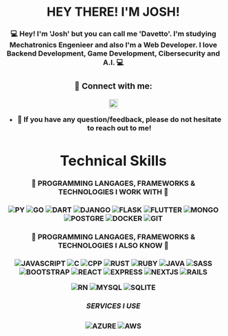 <h1 align="center">
  HEY THERE! I'M JOSH!
</h1>

<h3 align="center">
 💻 Hey! I'm 'Josh' but you can call me <b>'Davetto'<b>. I'm studying Mechatronics Engenieer and also I'm a Web Developer.
  I love Backend Development, Game Development, Cibersecurity and A.I. 💻
</p>
  
### 🤝 Connect with me:

<a href="https://www.linkedin.com/in/joshue-garcia-2805361a8/"> <img align="center" src="https://raw.githubusercontent.com/yushi1007/yushi1007/main/images/linkedin.svg" alt="Yu Shi | LinkedIn" width="21px"/></a>
</a>
</br>
- 💬 If you have any question/feedback, please do not hesitate to reach out to me!

# Technical Skills
#### 💼 PROGRAMMING LANGAGES, FRAMEWORKS & TECHNOLOGIES I WORK WITH 💼
![PY](https://img.shields.io/badge/Python-14354C?style=for-the-badge&logo=python&logoColor=white)
![GO](https://img.shields.io/badge/Go-00ADD8?style=for-the-badge&logo=go&logoColor=white)
![DART](https://img.shields.io/badge/dart-00ADD8?style=for-the-badge&logo=dart&logoColor=white)
![DJANGO](https://img.shields.io/badge/Django-092E20?style=for-the-badge&logo=django&logoColor=white)
![FLASK](https://img.shields.io/badge/flask-14354C?style=for-the-badge&logo=flask&logoColor=white)
![FLUTTER](https://img.shields.io/badge/Flutter-02569B?style=for-the-badge&logo=flutter&logoColor=white)
![MONGO](https://img.shields.io/badge/MongoDB-4EA94B?style=for-the-badge&logo=mongodb&logoColor=white)
![POSTGRE](https://img.shields.io/badge/PostgreSQL-316192?style=for-the-badge&logo=postgresql&logoColor=white)
![DOCKER](https://img.shields.io/badge/docker-14354C?style=for-the-badge&logo=docker&logoColor=white)
![GIT](https://img.shields.io/badge/git-red?style=for-the-badge&logo=git&logoColor=white)


#### 💼 PROGRAMMING LANGAGES, FRAMEWORKS & TECHNOLOGIES I ALSO KNOW 💼
![JAVASCRIPT](https://img.shields.io/badge/Javascript-14354C?style=for-the-badge&logo=javascript&logoColor=white)
![C](https://img.shields.io/badge/C-14354C?style=for-the-badge&logo=C&logoColor=white)
![CPP](https://img.shields.io/badge/C%2B%2B-00599C?style=for-the-badge&logo=c%2B%2B&logoColor=white)
![RUST](https://img.shields.io/badge/Rust-000000?style=for-the-badge&logo=rust&logoColor=white)
![RUBY](https://img.shields.io/badge/Ruby-CC342D?style=for-the-badge&logo=ruby&logoColor=white)
![JAVA](https://img.shields.io/badge/Java-ED8B00?style=for-the-badge&logo=java&logoColor=white)
![SASS](https://img.shields.io/badge/Sass-CC6699?style=for-the-badge&logo=sass&logoColor=whit)
![BOOTSTRAP](https://img.shields.io/badge/Bootstrap-563D7C?style=for-the-badge&logo=bootstrap&logoColor=white)
![REACT](https://img.shields.io/badge/rust-14354C?style=for-the-badge&logo=rust&logoColor=white)
![EXPRESS](https://img.shields.io/badge/Express.js-404D59?style=for-the-badge)
![NEXTJS](https://img.shields.io/badge/Nextjs-14354C?style=for-the-badge&logo=nextjs&logoColor=white)
![RAILS](https://img.shields.io/badge/Ruby_on_Rails-CC0000?style=for-the-badge&logo=ruby-on-rails&logoColor=white)

![RN](https://img.shields.io/badge/React_Native-20232A?style=for-the-badge&logo=react&logoColor=61DAFB)
![MYSQL](https://img.shields.io/badge/MySQL-00000F?style=for-the-badge&logo=mysql&logoColor=white)
![SQLITE](https://img.shields.io/badge/SQLite-07405E?style=for-the-badge&logo=sqlite&logoColor=white)

##### SERVICES I USE
![AZURE](https://img.shields.io/badge/Microsoft_Azure-0089D6?style=for-the-badge&logo=microsoft-azure&logoColor=white)
![AWS](https://img.shields.io/badge/Amazon_AWS-232F3E?style=for-the-badge&logo=amazon-aws&logoColor=white)
